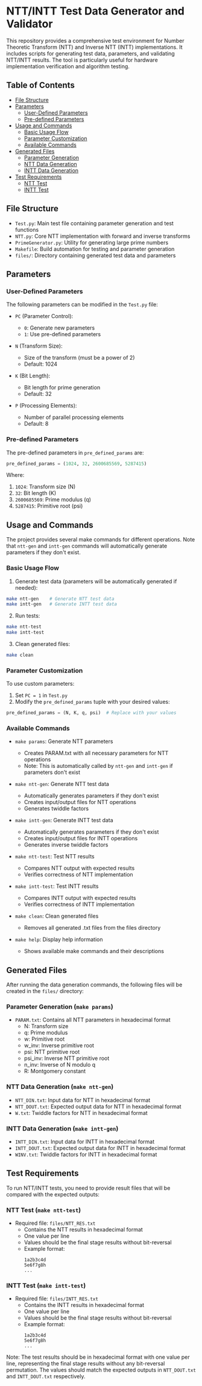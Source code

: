 # NTT/INTT Test Data Generator and Validator

This repository provides a comprehensive test environment for Number Theoretic Transform (NTT) and Inverse NTT (INTT) implementations. It includes scripts for generating test data, parameters, and validating NTT/INTT results. The tool is particularly useful for hardware implementation verification and algorithm testing.

## Table of Contents
- [File Structure](#file-structure)
- [Parameters](#parameters)
  - [User-Defined Parameters](#user-defined-parameters)
  - [Pre-defined Parameters](#pre-defined-parameters)
- [Usage and Commands](#usage-and-commands)
  - [Basic Usage Flow](#basic-usage-flow)
  - [Parameter Customization](#parameter-customization)
  - [Available Commands](#available-commands)
- [Generated Files](#generated-files)
  - [Parameter Generation](#parameter-generation-make-params)
  - [NTT Data Generation](#ntt-data-generation-make-ntt-gen)
  - [INTT Data Generation](#intt-data-generation-make-intt-gen)
- [Test Requirements](#test-requirements)
  - [NTT Test](#ntt-test-make-ntt-test)
  - [INTT Test](#intt-test-make-intt-test)

## File Structure

- `Test.py`: Main test file containing parameter generation and test functions
- `NTT.py`: Core NTT implementation with forward and inverse transforms
- `PrimeGenerator.py`: Utility for generating large prime numbers
- `Makefile`: Build automation for testing and parameter generation
- `files/`: Directory containing generated test data and parameters

## Parameters

### User-Defined Parameters

The following parameters can be modified in the `Test.py` file:

- `PC` (Parameter Control): 
  - `0`: Generate new parameters
  - `1`: Use pre-defined parameters

- `N` (Transform Size): 
  - Size of the transform (must be a power of 2)
  - Default: 1024

- `K` (Bit Length): 
  - Bit length for prime generation
  - Default: 32

- `P` (Processing Elements): 
  - Number of parallel processing elements
  - Default: 8

### Pre-defined Parameters

The pre-defined parameters in `pre_defined_params` are:
```python
pre_defined_params = (1024, 32, 2600685569, 5287415)
```

Where:
1. `1024`: Transform size (N)
2. `32`: Bit length (K)
3. `2600685569`: Prime modulus (q)
4. `5287415`: Primitive root (psi)

## Usage and Commands

The project provides several make commands for different operations. Note that `ntt-gen` and `intt-gen` commands will automatically generate parameters if they don't exist.

### Basic Usage Flow

1. Generate test data (parameters will be automatically generated if needed):
```bash
make ntt-gen    # Generate NTT test data
make intt-gen   # Generate INTT test data
```

2. Run tests:
```bash
make ntt-test
make intt-test
```

3. Clean generated files:
```bash
make clean
```

### Parameter Customization

To use custom parameters:
1. Set `PC = 1` in `Test.py`
2. Modify the `pre_defined_params` tuple with your desired values:
```python
pre_defined_params = (N, K, q, psi)  # Replace with your values
```

### Available Commands

- `make params`: Generate NTT parameters
  - Creates PARAM.txt with all necessary parameters for NTT operations
  - Note: This is automatically called by `ntt-gen` and `intt-gen` if parameters don't exist

- `make ntt-gen`: Generate NTT test data
  - Automatically generates parameters if they don't exist
  - Creates input/output files for NTT operations
  - Generates twiddle factors

- `make intt-gen`: Generate INTT test data
  - Automatically generates parameters if they don't exist
  - Creates input/output files for INTT operations
  - Generates inverse twiddle factors

- `make ntt-test`: Test NTT results
  - Compares NTT output with expected results
  - Verifies correctness of NTT implementation

- `make intt-test`: Test INTT results
  - Compares INTT output with expected results
  - Verifies correctness of INTT implementation

- `make clean`: Clean generated files
  - Removes all generated .txt files from the files directory

- `make help`: Display help information
  - Shows available make commands and their descriptions

## Generated Files

After running the data generation commands, the following files will be created in the `files/` directory:

### Parameter Generation (`make params`)
- `PARAM.txt`: Contains all NTT parameters in hexadecimal format
  - N: Transform size
  - q: Prime modulus
  - w: Primitive root
  - w_inv: Inverse primitive root
  - psi: NTT primitive root
  - psi_inv: Inverse NTT primitive root
  - n_inv: Inverse of N modulo q
  - R: Montgomery constant

### NTT Data Generation (`make ntt-gen`)
- `NTT_DIN.txt`: Input data for NTT in hexadecimal format
- `NTT_DOUT.txt`: Expected output data for NTT in hexadecimal format
- `W.txt`: Twiddle factors for NTT in hexadecimal format

### INTT Data Generation (`make intt-gen`)
- `INTT_DIN.txt`: Input data for INTT in hexadecimal format
- `INTT_DOUT.txt`: Expected output data for INTT in hexadecimal format
- `WINV.txt`: Twiddle factors for INTT in hexadecimal format

## Test Requirements

To run NTT/INTT tests, you need to provide result files that will be compared with the expected outputs:

### NTT Test (`make ntt-test`)
- Required file: `files/NTT_RES.txt`
  - Contains the NTT results in hexadecimal format
  - One value per line
  - Values should be the final stage results without bit-reversal
  - Example format:
    ```
    1a2b3c4d
    5e6f7g8h
    ...
    ```

### INTT Test (`make intt-test`)
- Required file: `files/INTT_RES.txt`
  - Contains the INTT results in hexadecimal format
  - One value per line
  - Values should be the final stage results without bit-reversal
  - Example format:
    ```
    1a2b3c4d
    5e6f7g8h
    ...
    ```

Note: The test results should be in hexadecimal format with one value per line, representing the final stage results without any bit-reversal permutation. The values should match the expected outputs in `NTT_DOUT.txt` and `INTT_DOUT.txt` respectively. 